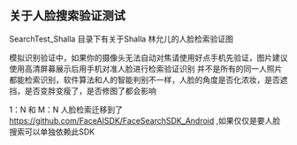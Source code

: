 ## 关于人脸搜索验证测试

SearchTest_Shalla 目录下有关于Shalla 林允儿的人脸检索验证图

模拟识别验证中，如果你的摄像头无法自动对焦请使用好点手机先验证，图片建议使用高清屏募展示后用手机对准人脸进行检索验证识别
并不是所有的同一人照片都能检索识别，软件算法和人的智能判别不一样，人脸的角度是否化浓妆，是否遮挡，是否变胖变瘦了，是否修图了都会影响

1：N 和 M：N 人脸检索迁移到了 https://github.com/FaceAISDK/FaceSearchSDK_Android ,如果仅仅是要人脸搜索可以单独依赖此SDK
